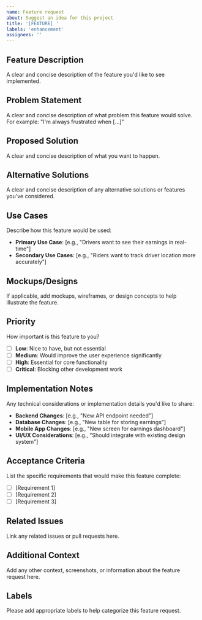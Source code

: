 ```yaml
---
name: Feature request
about: Suggest an idea for this project
title: '[FEATURE] '
labels: 'enhancement'
assignees: ''
---
```


## Feature Description
A clear and concise description of the feature you'd like to see implemented.

## Problem Statement
A clear and concise description of what problem this feature would solve. For example: "I'm always frustrated when [...]"

## Proposed Solution
A clear and concise description of what you want to happen.

## Alternative Solutions
A clear and concise description of any alternative solutions or features you've considered.

## Use Cases
Describe how this feature would be used:
- **Primary Use Case**: [e.g., "Drivers want to see their earnings in real-time"]
- **Secondary Use Cases**: [e.g., "Riders want to track driver location more accurately"]

## Mockups/Designs
If applicable, add mockups, wireframes, or design concepts to help illustrate the feature.

## Priority
How important is this feature to you?
- [ ] **Low**: Nice to have, but not essential
- [ ] **Medium**: Would improve the user experience significantly
- [ ] **High**: Essential for core functionality
- [ ] **Critical**: Blocking other development work

## Implementation Notes
Any technical considerations or implementation details you'd like to share:
- **Backend Changes**: [e.g., "New API endpoint needed"]
- **Database Changes**: [e.g., "New table for storing earnings"]
- **Mobile App Changes**: [e.g., "New screen for earnings dashboard"]
- **UI/UX Considerations**: [e.g., "Should integrate with existing design system"]

## Acceptance Criteria
List the specific requirements that would make this feature complete:
- [ ] [Requirement 1]
- [ ] [Requirement 2]
- [ ] [Requirement 3]

## Related Issues
Link any related issues or pull requests here.

## Additional Context
Add any other context, screenshots, or information about the feature request here.

## Labels
Please add appropriate labels to help categorize this feature request.
